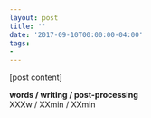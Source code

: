 ```yaml
---
layout: post
title: ''
date: '2017-09-10T00:00:00-04:00'
tags:
- 
--- 
```


[post content]

<!-- hyperlink bank -->

**words / writing / post-processing**  
XXXw / XXmin / XXmin